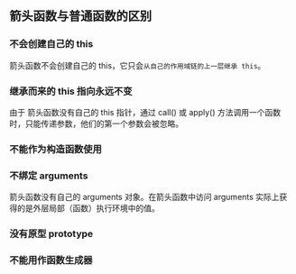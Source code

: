 ## 箭头函数与普通函数的区别

### 不会创建自己的 this

箭头函数不会创建自己的 this，它只会`从自己的作用域链的上一层继承 this`。

### 继承而来的 this 指向永远不变

由于 箭头函数没有自己的 this 指针，通过 call() 或 apply() 方法调用一个函数时，只能传递参数，他们的第一个参数会被忽略。

### 不能作为构造函数使用

### 不绑定 arguments

箭头函数没有自己的 arguments 对象。在箭头函数中访问 arguments 实际上获得的是外层局部（函数）执行环境中的值。

### 没有原型 prototype

### 不能用作函数生成器
